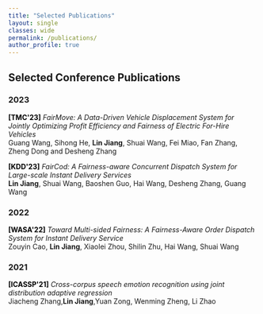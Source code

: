 ```yaml
---
title: "Selected Publications"
layout: single
classes: wide
permalink: /publications/
author_profile: true
---
```


## Selected Conference Publications

### 2023 

<span style="color:black;font-weight:bold">[TMC'23]</span> *FairMove: A Data-Driven Vehicle Displacement System for Jointly Optimizing Profit Efficiency and Fairness of Electric For-Hire Vehicles* <br>
Guang Wang, Sihong He, **Lin Jiang**, Shuai Wang, Fei Miao, Fan Zhang, Zheng Dong and Desheng Zhang<br>


<span style="color:black;font-weight:bold">[KDD'23]</span> *FairCod: A Fairness-aware Concurrent Dispatch System for Large-scale Instant Delivery Services* <br>
**Lin Jiang**, Shuai Wang, Baoshen Guo, Hai Wang, Desheng Zhang, Guang Wang<br>


### 2022
<span style="color:black;font-weight:bold">[WASA'22]</span> *Toward Multi-sided Fairness: A Fairness-Aware Order Dispatch System for Instant Delivery Service* <br>
Zouyin Cao, **Lin Jiang**, Xiaolei Zhou, Shilin Zhu, Hai Wang, Shuai Wang<br>


### 2021
<span style="color:black;font-weight:bold">[ICASSP'21]</span> *Cross-corpus speech emotion recognition using joint distribution adaptive regression* <br>
Jiacheng Zhang,**Lin Jiang**,Yuan Zong, Wenming Zheng, Li Zhao<br>




